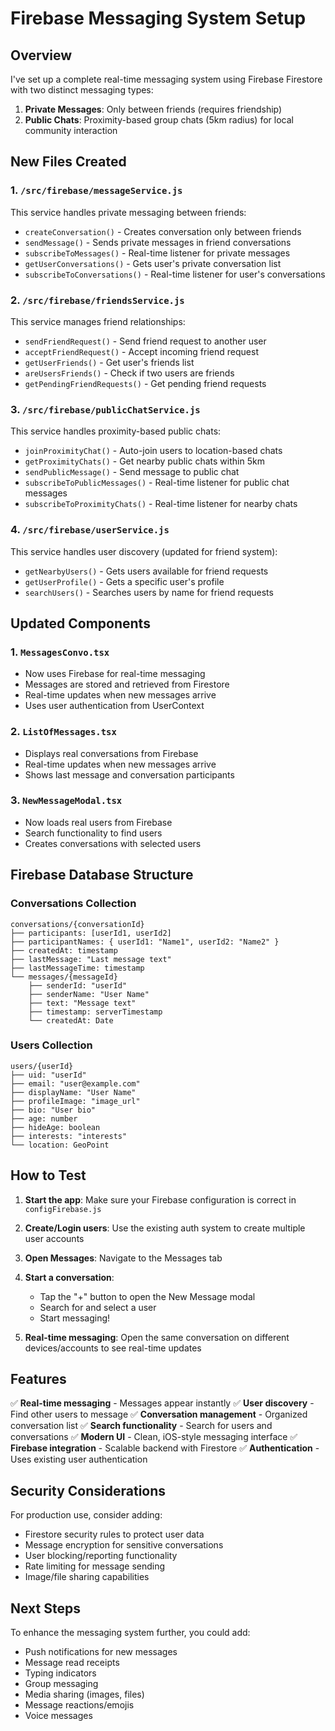 # Firebase Messaging System Setup

## Overview
I've set up a complete real-time messaging system using Firebase Firestore with two distinct messaging types:

1. **Private Messages**: Only between friends (requires friendship)
2. **Public Chats**: Proximity-based group chats (5km radius) for local community interaction

## New Files Created

### 1. `/src/firebase/messageService.js`
This service handles private messaging between friends:
- `createConversation()` - Creates conversation only between friends
- `sendMessage()` - Sends private messages in friend conversations
- `subscribeToMessages()` - Real-time listener for private messages
- `getUserConversations()` - Gets user's private conversation list
- `subscribeToConversations()` - Real-time listener for user's conversations

### 2. `/src/firebase/friendsService.js`
This service manages friend relationships:
- `sendFriendRequest()` - Send friend request to another user
- `acceptFriendRequest()` - Accept incoming friend request
- `getUserFriends()` - Get user's friends list
- `areUsersFriends()` - Check if two users are friends
- `getPendingFriendRequests()` - Get pending friend requests

### 3. `/src/firebase/publicChatService.js`
This service handles proximity-based public chats:
- `joinProximityChat()` - Auto-join users to location-based chats
- `getProximityChats()` - Get nearby public chats within 5km
- `sendPublicMessage()` - Send message to public chat
- `subscribeToPublicMessages()` - Real-time listener for public chat messages
- `subscribeToProximityChats()` - Real-time listener for nearby chats

### 4. `/src/firebase/userService.js`
This service handles user discovery (updated for friend system):
- `getNearbyUsers()` - Gets users available for friend requests
- `getUserProfile()` - Gets a specific user's profile
- `searchUsers()` - Searches users by name for friend requests

## Updated Components

### 1. `MessagesConvo.tsx`

- Now uses Firebase for real-time messaging
- Messages are stored and retrieved from Firestore
- Real-time updates when new messages arrive
- Uses user authentication from UserContext

### 2. `ListOfMessages.tsx`

- Displays real conversations from Firebase
- Real-time updates when new messages arrive
- Shows last message and conversation participants

### 3. `NewMessageModal.tsx`

- Now loads real users from Firebase
- Search functionality to find users
- Creates conversations with selected users

## Firebase Database Structure

### Conversations Collection

```
conversations/{conversationId}
├── participants: [userId1, userId2]
├── participantNames: { userId1: "Name1", userId2: "Name2" }
├── createdAt: timestamp
├── lastMessage: "Last message text"
├── lastMessageTime: timestamp
└── messages/{messageId}
    ├── senderId: "userId"
    ├── senderName: "User Name"
    ├── text: "Message text"
    ├── timestamp: serverTimestamp
    └── createdAt: Date
```

### Users Collection

```
users/{userId}
├── uid: "userId"
├── email: "user@example.com"
├── displayName: "User Name"
├── profileImage: "image_url"
├── bio: "User bio"
├── age: number
├── hideAge: boolean
├── interests: "interests"
└── location: GeoPoint
```

## How to Test

1. **Start the app**: Make sure your Firebase configuration is correct in `configFirebase.js`

2. **Create/Login users**: Use the existing auth system to create multiple user accounts

3. **Open Messages**: Navigate to the Messages tab

4. **Start a conversation**:

   - Tap the "+" button to open the New Message modal
   - Search for and select a user
   - Start messaging!

5. **Real-time messaging**: Open the same conversation on different devices/accounts to see real-time updates

## Features

✅ **Real-time messaging** - Messages appear instantly
✅ **User discovery** - Find other users to message
✅ **Conversation management** - Organized conversation list
✅ **Search functionality** - Search for users and conversations
✅ **Modern UI** - Clean, iOS-style messaging interface
✅ **Firebase integration** - Scalable backend with Firestore
✅ **Authentication** - Uses existing user authentication

## Security Considerations

For production use, consider adding:

- Firestore security rules to protect user data
- Message encryption for sensitive conversations
- User blocking/reporting functionality
- Rate limiting for message sending
- Image/file sharing capabilities

## Next Steps

To enhance the messaging system further, you could add:

- Push notifications for new messages
- Message read receipts
- Typing indicators
- Group messaging
- Media sharing (images, files)
- Message reactions/emojis
- Voice messages
